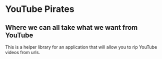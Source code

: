 # YouTube Pirates

## Where we can all take what we want from YouTube

This is a helper library for an application that will allow you to rip YouTube videos from urls.

